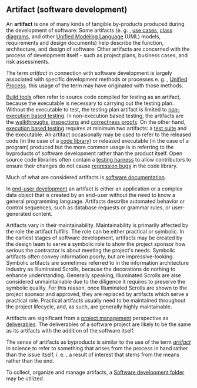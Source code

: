 ## Artifact (software development)

An **artifact** is one of many kinds of tangible by-products produced during the development of software. Some artifacts (e. g. , [use cases](), [class diagrams](), and other [Unified Modeling Language]() (UML) models, requirements and design documents) help describe the function, architecture, and design of software. Other artifacts are concerned with the process of development itself - such as project plans, business cases, and risk assessments.

The term *artifact* in connection with software development is largely associated with specific development methods or processes e. g. , [Unified Process](). this usage of the term may have originated with those methods.

[Build tools]() often refer to source code compiled for testing as an artifact, because the executable is necessary to carrying out the testing plan. Without the executable to test, the testing plan artifact is limited to [non-execution based testing](). In non-execution based testing, the artifacts are the [walkthroughs](), [inspections]() and [correctness proofs](). On the other hand, [execution based testing]() requires at minimum two artifacts: a [test suite]() and the executable. An artifact occasionally may be used to refer to the released code (in the case of a [code library]()) or released executable (in the case of a program) produced but the more common usage is in referring to the byproducts of software development rather than the product itself. Open source code libraries often contain a [testing harness]() to allow contributors to ensure their changes do not cause [regression bugs]() in the code library.

Much of what are considered artifacts is [software documentation]().

In [end-user development]() an artifact is either an application or a complex data object that is created by an end-user without the need to know a general programming language. Artifacts describe automated behavior or control sequences, such as database requests or grammar rules, or user-generated content.

Artifacts vary in their maintainability. Maintainability is primarily affected by the role the artifact fulfills. The role can be either practical or symbolic. In the earliest stages of software development, artifacts may be created by the design team to serve a symbolic role to show the project sponsor how serious the contractor is about meeting the project's needs. Symbolic artifacts often convey information poorly, but are impressive-looking. Symbolic artifacts are sometimes referred to in the information architecture industry as Illuminated Scrolls, because the decorations do nothing to enhance understanding. Generally speaking, Illuminated Scrolls are alse considered unmaintainable due to the diligence it requires to preserve the symbolic quality. For this reason, once Illuminated Scrolls are shown to the project sponsor and approved, they are replaced by artifacts which serve a practical role. Practical artifacts usually need to be maintained throughout the project lifecycle, and, as such, are generally highly maintainable.

Artifacts are significant from a [project management]() perspective as [deliverables](). The deliverables of a software project are likely to be the same as its artifacts with the addition of the software itself.

The sense of artifacts as byproducts is similar to the use of the term [*artifact*]() in science to refer to something that arises from the process in hand rather than the issue itself, i. e. , a result of interest that stems from the means rather than the end.

To collect, organize and manage artifacts, a [Software development folder]() may be utilized.